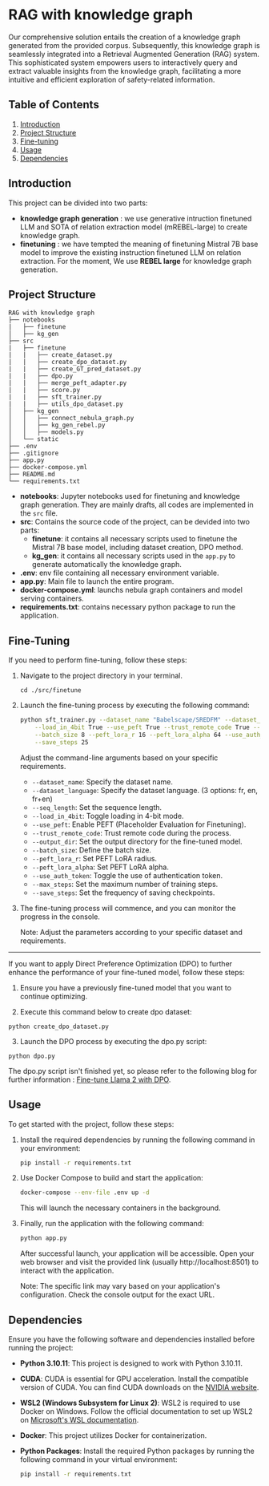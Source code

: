 # RAG with knowledge graph
Our comprehensive solution entails the creation of a knowledge graph generated from the provided corpus. Subsequently, this knowledge graph is seamlessly integrated into a Retrieval Augmented Generation (RAG) system. This sophisticated system empowers users to interactively query and extract valuable insights from the knowledge graph, facilitating a more intuitive and efficient exploration of safety-related information.

## Table of Contents

1. [Introduction](#introduction)
2. [Project Structure](#project-structure)
3. [Fine-tuning](#fine-tuning)
4. [Usage](#usage)
5. [Dependencies](#dependencies)
## Introduction

This project can be divided into two parts: 
- **knowledge graph generation** : we use generative intruction finetuned LLM and SOTA of relation extraction model (mREBEL-large) to create knowledge graph. 
- **finetuning** : we have tempted the meaning of finetuning Mistral 7B base model to improve the existing instruction finetuned LLM on relation extraction. For the moment, We use **REBEL large** for knowledge graph generation. 


## Project Structure

```
RAG with knowledge graph
├── notebooks
|   ├── finetune
│   ├── kg_gen
├── src
|   ├── finetune
|   |   ├── create_dataset.py
|   |   ├── create_dpo_dataset.py
|   |   ├── create_GT_pred_dataset.py
|   |   ├── dpo.py
|   |   ├── merge_peft_adapter.py
|   |   ├── score.py
|   |   ├── sft_trainer.py
|   |   ├── utils_dpo_dataset.py
│   ├── kg_gen
│   │   ├── connect_nebula_graph.py
│   │   ├── kg_gen_rebel.py
│   │   ├── models.py
│   └── static
├── .env
├── .gitignore
├── app.py
├── docker-compose.yml
├── README.md
└── requirements.txt
```


- **notebooks**: Jupyter notebooks used for finetuning and knowledge graph generation. They are mainly drafts, all codes are implemented in the `src` file.
- **src**: Contains the source code of the project, can be devided into two parts:
    - **finetune**: it contains all necessary scripts used to finetune the Mistral 7B base model, including dataset creation, DPO method. 
    - **kg_gen**: it contains all necessary scripts used in the `app.py` to generate automatically the knowledge graph.
- **.env**: env file containing all necessary environment variable.
- **app.py**: Main file to launch the entire program.
- **docker-compose.yml**: launchs nebula graph containers and model serving containers.
- **requirements.txt**: contains necessary python package to run the application.

## Fine-Tuning

If you need to perform fine-tuning, follow these steps:

1. Navigate to the project directory in your terminal.
    ```
    cd ./src/finetune
    ```

2. Launch the fine-tuning process by executing the following command:

    ```bash
    python sft_trainer.py --dataset_name "Babelscape/SREDFM" --dataset_language "fr+en" --seq_length 1024 \
        --load_in_4bit True --use_peft True --trust_remote_code True --output_dir "./models/mistral-KG-finetune_sft_neftune" \
        --batch_size 8 --peft_lora_r 16 --peft_lora_alpha 64 --use_auth_token False --max_steps 500 \
        --save_steps 25
    ```

   Adjust the command-line arguments based on your specific requirements.

   - `--dataset_name`: Specify the dataset name.
   - `--dataset_language`: Specify the dataset language. (3 options: fr, en, fr+en)
   - `--seq_length`: Set the sequence length.
   - `--load_in_4bit`: Toggle loading in 4-bit mode.
   - `--use_peft`: Enable PEFT (Placeholder Evaluation for Finetuning).
   - `--trust_remote_code`: Trust remote code during the process.
   - `--output_dir`: Set the output directory for the fine-tuned model.
   - `--batch_size`: Define the batch size.
   - `--peft_lora_r`: Set PEFT LoRA radius.
   - `--peft_lora_alpha`: Set PEFT LoRA alpha.
   - `--use_auth_token`: Toggle the use of authentication token.
   - `--max_steps`: Set the maximum number of training steps.
   - `--save_steps`: Set the frequency of saving checkpoints.

3. The fine-tuning process will commence, and you can monitor the progress in the console.

   Note: Adjust the parameters according to your specific dataset and requirements.

___
If you want to apply Direct Preference Optimization (DPO) to further enhance the performance of your fine-tuned model, follow these steps:

1. Ensure you have a previously fine-tuned model that you want to continue optimizing.

2. Execute this command below to create dpo dataset:
```
python create_dpo_dataset.py
```
3. Launch the DPO process by executing the dpo.py script:
```
python dpo.py
```
The dpo.py script isn't finished yet, so please refer to the following blog for further information : [Fine-tune Llama 2 with DPO](https://huggingface.co/blog/dpo-trl).

## Usage

To get started with the project, follow these steps:

1. Install the required dependencies by running the following command in your environment:

    ```bash
    pip install -r requirements.txt
    ```

2. Use Docker Compose to build and start the application:

    ```bash
    docker-compose --env-file .env up -d
    ```

   This will launch the necessary containers in the background.

3. Finally, run the application with the following command:

    ```bash
    python app.py
    ```
    After successful launch, your application will be accessible. Open your web browser and visit the provided link (usually http://localhost:8501) to interact with the application.

   Note: The specific link may vary based on your application's configuration. Check the console output for the exact URL.


## Dependencies

Ensure you have the following software and dependencies installed before running the project:

- **Python 3.10.11**: This project is designed to work with Python 3.10.11. 

- **CUDA**: CUDA is essential for GPU acceleration. Install the compatible version of CUDA. You can find CUDA downloads on the [NVIDIA website](https://developer.nvidia.com/cuda-downloads).

- **WSL2 (Windows Subsystem for Linux 2)**: WSL2 is required to use Docker on Windows. Follow the official documentation to set up WSL2 on [Microsoft's WSL documentation](https://docs.microsoft.com/en-us/windows/wsl/install).

- **Docker**: This project utilizes Docker for containerization. 
- **Python Packages**: Install the required Python packages by running the following command in your virtual environment:

  ```bash
  pip install -r requirements.txt
